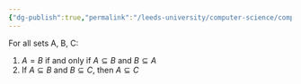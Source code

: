 ```yaml
---
{"dg-publish":true,"permalink":"/leeds-university/computer-science/compulsory-modules/fundamental-math-concepts/set-theory/theorems/theorem-5-9/","tags":["Theorem"]}
---
```


For all sets A, B, C:
1. $A=B$ if and only if $A \subseteq B$ and $B \subseteq A$
2. If $A \subseteq B$ and $B \subseteq C$, then $A \subseteq C$
